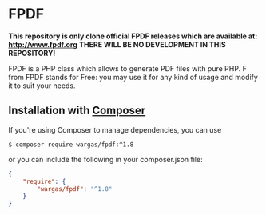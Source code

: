 # FPDF
**This repository is only clone official FPDF releases which are available at: http://www.fpdf.org**
**THERE WILL BE NO DEVELOPMENT IN THIS REPOSITORY!**

FPDF is a PHP class which allows to generate PDF files with pure PHP. F from FPDF stands for Free: you may use it for any kind of usage and modify it to suit your needs.

## Installation with [Composer](https://packagist.org/packages/setasign/fpdf)

If you're using Composer to manage dependencies, you can use

    $ composer require wargas/fpdf:^1.8

or you can include the following in your composer.json file:

```json
{
    "require": {
        "wargas/fpdf": "^1.8"
    }
}
```
